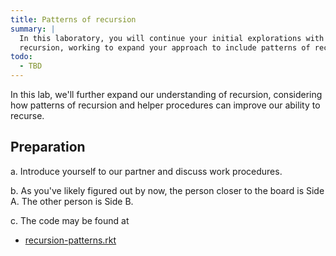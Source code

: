 ```yaml
---
title: Patterns of recursion
summary: |
  In this laboratory, you will continue your initial explorations with
  recursion, working to expand your approach to include patterns of recursion.
todo: 
  - TBD
---
```


In this lab, we'll further expand our understanding of recursion, considering how patterns of recursion and helper procedures can improve our ability to recurse.

## Preparation

<!--
a. Introduce yourself to your partner, discuss work procedures, who
will submit the lab.

b. Decide who is side A and who is side B.  

A side: [recursion-patterns-a.rkt](../code/labs/recursion-patterns-a.rkt)

B side: [recursion-patterns-b.rkt](../code/labs/recursion-patterns-b.rkt)

c. Get started!
-->

a. Introduce yourself to our partner and discuss work procedures.

b. As you've likely figured out by now, the person closer to the board 
is Side A.  The other person is Side B.

c. The code may be found at 

* [recursion-patterns.rkt](../code/labs/recursion-patterns.rkt)
